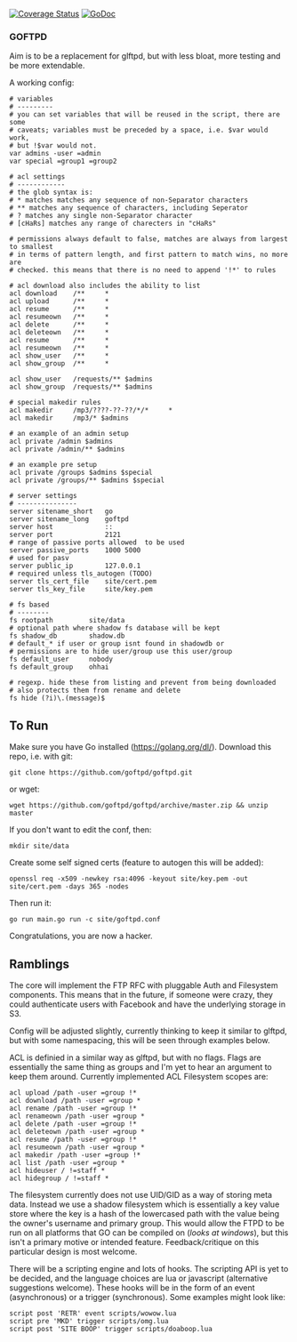 [![Coverage Status](https://coveralls.io/repos/github/goftpd/goftpd/badge.svg?branch=master)](https://coveralls.io/github/goftpd/goftpd?branch=master)
[![GoDoc](https://godoc.org/github.com/goftpd/goftpd?status.svg)](https://godoc.org/github.com/goftpd/goftpd)

### GOFTPD
Aim is to be a replacement for glftpd, but with less bloat, more testing and be
more extendable. 

A working config:

```
# variables
# ---------
# you can set variables that will be reused in the script, there are some
# caveats; variables must be preceded by a space, i.e. $var would work, 
# but !$var would not.
var admins -user =admin
var special =group1 =group2

# acl settings
# ------------
# the glob syntax is:
# * matches matches any sequence of non-Separator characters
# ** matches any sequence of characters, including Seperator
# ? matches any single non-Separator character
# [cHaRs] matches any range of charecters in "cHaRs"

# permissions always default to false, matches are always from largest to smallest
# in terms of pattern length, and first pattern to match wins, no more are
# checked. this means that there is no need to append '!*' to rules

# acl download also includes the ability to list
acl download 	/**		*
acl upload 		/**		*
acl resume 		/**		*
acl resumeown	/**		*
acl delete		/**		*
acl deleteown	/**		*
acl resume		/**		*
acl resumeown	/**		*
acl show_user 	/**		*
acl show_group	/**		*

acl show_user 	/requests/** $admins
acl show_group	/requests/** $admins

# special makedir rules
acl makedir		/mp3/????-??-??/*/*		*
acl makedir 	/mp3/* $admins

# an example of an admin setup
acl private /admin $admins
acl private /admin/** $admins

# an example pre setup
acl private /groups $admins $special
acl private /groups/** $admins $special

# server settings
# ---------------
server sitename_short 	go
server sitename_long 	goftpd
server host				::
server port				2121
# range of passive ports allowed  to be used
server passive_ports	1000 5000
# used for pasv
server public_ip		127.0.0.1
# required unless tls_autogen (TODO)
server tls_cert_file	site/cert.pem
server tls_key_file		site/key.pem

# fs based 
# --------
fs rootpath			site/data
# optional path where shadow fs database will be kept
fs shadow_db		shadow.db
# default_* if user or group isnt found in shadowdb or 
# permissions are to hide user/group use this user/group
fs default_user		nobody
fs default_group	ohhai

# regexp. hide these from listing and prevent from being downloaded
# also protects them from rename and delete
fs hide (?i)\.(message)$
```

## To Run
Make sure you have Go installed (https://golang.org/dl/). Download this repo,
i.e. with git:

`git clone https://github.com/goftpd/goftpd.git`

or wget:

`wget https://github.com/goftpd/goftpd/archive/master.zip && unzip master`

If you don't want to edit the conf, then:

`mkdir site/data`

Create some self signed certs (feature to autogen this will be added):

`openssl req -x509 -newkey rsa:4096 -keyout site/key.pem -out site/cert.pem -days 365 -nodes`

Then run it:

`go run main.go run -c site/goftpd.conf`

Congratulations, you are now a hacker.


## Ramblings
The core will implement the FTP RFC with pluggable Auth and Filesystem
components. This means that in the future, if someone were crazy, they could
authenticate users with Facebook and have the underlying storage in S3.

Config will be adjusted slightly, currently thinking to keep it similar to
glftpd, but with some namespacing, this will be seen through examples below.

ACL is definied in a similar way as glftpd, but with no flags. Flags are
essentially the same thing as groups and I'm yet to hear an argument to keep
them around. Currently implemented ACL Filesystem scopes are:

```
acl upload /path -user =group !*
acl download /path -user =group *
acl rename /path -user =group !*
acl renameown /path -user =group *
acl delete /path -user =group !*
acl deleteown /path -user =group *
acl resume /path -user =group !*
acl resumeown /path -user =group *
acl makedir /path -user =group !*
acl list /path -user =group *
acl hideuser / !=staff *
acl hidegroup / !=staff *
```

The filesystem currently does not use UID/GID as a way of storing meta data.
Instead we use a shadow filesystem which is essentially a key value store where
the key is a hash of the lowercased path with the value being the owner's
username and primary group. This would allow the FTPD to be run on all platforms
that GO can be compiled on (*looks at windows*), but this isn't a primary motive
or intended feature. Feedback/critique on this particular design is most
welcome.

There will be a scripting engine and lots of hooks. The scripting 
API is yet to be decided, and the language choices are lua or javascript 
(alternative suggestions welcome). These hooks will be in the form of an event 
(asynchronous) or a trigger (synchronous). Some examples might look like:

```
script post 'RETR' event scripts/wowow.lua
script pre 'MKD' trigger scripts/omg.lua
script post 'SITE BOOP' trigger scripts/doaboop.lua
```
